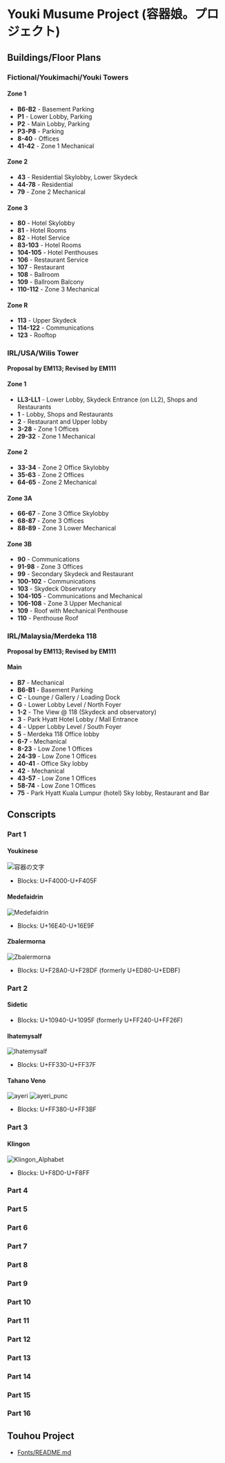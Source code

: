 # Youki Musume Project (容器娘。プロジェクト)
## Buildings/Floor Plans
### Fictional/Youkimachi/Youki Towers
#### Zone 1
- **B6-B2** - Basement Parking
- **P1** - Lower Lobby, Parking
- **P2** - Main Lobby, Parking
- **P3-P8** - Parking
- **8-40** - Offices
- **41-42** - Zone 1 Mechanical
#### Zone 2
- **43** - Residential Skylobby, Lower Skydeck
- **44-78** - Residential
- **79** - Zone 2 Mechanical
#### Zone 3
- **80** - Hotel Skylobby
- **81** - Hotel Rooms
- **82** - Hotel Service
- **83-103** - Hotel Rooms
- **104-105** - Hotel Penthouses
- **106** - Restaurant Service
- **107** - Restaurant
- **108** - Ballroom
- **109** - Ballroom Balcony
- **110-112** - Zone 3 Mechanical
#### Zone R
- **113** - Upper Skydeck
- **114-122** - Communications
- **123** - Rooftop
### IRL/USA/Wilis Tower
**Proposal by EM113; Revised by EM111**
#### Zone 1
- **LL3-LL1** - Lower Lobby, Skydeck Entrance (on LL2), Shops and Restaurants
- **1** - Lobby, Shops and Restaurants
- **2** - Restaurant and Upper lobby
- **3-28** - Zone 1 Offices
- **29-32** - Zone 1 Mechanical
#### Zone 2
- **33-34** - Zone 2 Office Skylobby
- **35-63** - Zone 2 Offices
- **64-65** - Zone 2 Mechanical
#### Zone 3A
- **66-67** - Zone 3 Office Skylobby
- **68-87** - Zone 3 Offices
- **88-89** - Zone 3 Lower Mechanical
#### Zone 3B
- **90** - Communications
- **91-98** - Zone 3 Offices
- **99** - Secondary Skydeck and Restaurant
- **100-102** - Communications
- **103** - Skydeck Observatory
- **104-105** - Communications and Mechanical
- **106-108** - Zone 3 Upper Mechanical
- **109** - Roof with Mechanical Penthouse
- **110** - Penthouse Roof
### IRL/Malaysia/Merdeka 118
**Proposal by EM113; Revised by EM111**
#### Main
- **B7** - Mechanical
- **B6-B1** - Basement Parking
- **C** - Lounge / Gallery / Loading Dock
- **G** - Lower Lobby Level / North Foyer
- **1-2** - The View @ 118 (Skydeck and observatory)
- **3** - Park Hyatt Hotel Lobby / Mall Entrance
- **4** - Upper Lobby Level / South Foyer
- **5** - Merdeka 118 Office lobby
- **6-7** - Mechanical
- **8-23** - Low Zone 1 Offices
- **24-39** - Low Zone 1 Offices
- **40-41** - Office Sky lobby
- **42** - Mechanical
- **43-57** - Low Zone 1 Offices
- **58-74** - Low Zone 1 Offices
- **75** - Park Hyatt Kuala Lumpur (hotel) Sky lobby, Restaurant and Bar
## Conscripts
### Part 1
#### Youkinese
![容器の文字](https://github.com/user-attachments/assets/0ef3d914-0078-4960-8178-82f8e21bca74)
- Blocks: U+F4000-U+F405F
#### Medefaidrin
![Medefaidrin](https://github.com/user-attachments/assets/217d43b4-6240-43c4-aa94-68a54697c660)
- Blocks: U+16E40-U+16E9F
#### Zbalermorna
![Zbalermorna](https://github.com/user-attachments/assets/73e2015a-00da-43d5-8919-7d4c3837dd8a)
- Blocks: U+F28A0-U+F28DF (formerly U+ED80-U+EDBF)
### Part 2
#### Sidetic
- Blocks: U+10940-U+1095F (formerly U+FF240-U+FF26F)
#### Ihatemysalf
![Ihatemysalf](https://github.com/user-attachments/assets/2dc2e6cc-6123-4ec7-9352-495ff31df874)
- Blocks: U+FF330-U+FF37F
#### Tahano Veno
![ayeri](https://github.com/user-attachments/assets/296c38a1-4283-4ffc-a035-36354975d0be)
![ayeri_punc](https://github.com/user-attachments/assets/30095466-b6d3-4d5e-8ca2-dd1802967937)
- Blocks: U+FF380-U+FF3BF
### Part 3
#### Klingon
![Klingon_Alphabet](https://github.com/user-attachments/assets/6f8e0f03-17ea-4310-899a-d7ea9dde085f)
- Blocks: U+F8D0-U+F8FF
### Part 4
### Part 5
### Part 6
### Part 7
### Part 8
### Part 9
### Part 10
### Part 11
### Part 12
### Part 13
### Part 14
### Part 15
### Part 16
## Touhou Project
- [Fonts/README.md](https://github.com/RebeccaRGB/emojifont-touhou/blob/6e12be0ec6f82fe6f848c94107951f818d5733b5/README.md)
